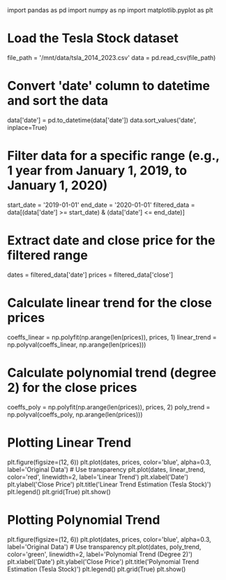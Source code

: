 import pandas as pd
import numpy as np
import matplotlib.pyplot as plt

# Load the Tesla Stock dataset
file_path = '/mnt/data/tsla_2014_2023.csv'
data = pd.read_csv(file_path)

# Convert 'date' column to datetime and sort the data
data['date'] = pd.to_datetime(data['date'])
data.sort_values('date', inplace=True)

# Filter data for a specific range (e.g., 1 year from January 1, 2019, to January 1, 2020)
start_date = '2019-01-01'
end_date = '2020-01-01'
filtered_data = data[(data['date'] >= start_date) & (data['date'] <= end_date)]

# Extract date and close price for the filtered range
dates = filtered_data['date']
prices = filtered_data['close']

# Calculate linear trend for the close prices
coeffs_linear = np.polyfit(np.arange(len(prices)), prices, 1)
linear_trend = np.polyval(coeffs_linear, np.arange(len(prices)))

# Calculate polynomial trend (degree 2) for the close prices
coeffs_poly = np.polyfit(np.arange(len(prices)), prices, 2)
poly_trend = np.polyval(coeffs_poly, np.arange(len(prices)))

# Plotting Linear Trend
plt.figure(figsize=(12, 6))
plt.plot(dates, prices, color='blue', alpha=0.3, label='Original Data')  # Use transparency
plt.plot(dates, linear_trend, color='red', linewidth=2, label='Linear Trend')
plt.xlabel('Date')
plt.ylabel('Close Price')
plt.title('Linear Trend Estimation (Tesla Stock)')
plt.legend()
plt.grid(True)
plt.show()

# Plotting Polynomial Trend
plt.figure(figsize=(12, 6))
plt.plot(dates, prices, color='blue', alpha=0.3, label='Original Data')  # Use transparency
plt.plot(dates, poly_trend, color='green', linewidth=2, label='Polynomial Trend (Degree 2)')
plt.xlabel('Date')
plt.ylabel('Close Price')
plt.title('Polynomial Trend Estimation (Tesla Stock)')
plt.legend()
plt.grid(True)
plt.show()
